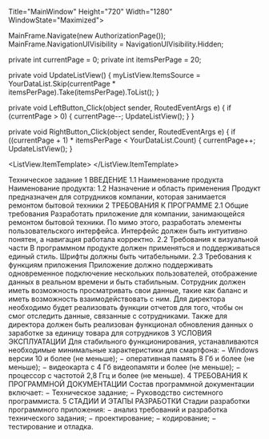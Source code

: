  Title="MainWindow" Height="720" Width="1280"
        WindowState="Maximized">
    <Grid>
        <Frame x:Name="MainFrame"/>
    </Grid>            

MainFrame.Navigate(new AuthorizationPage());
            MainFrame.NavigationUIVisibility = NavigationUIVisibility.Hidden;



private int currentPage = 0;
private int itemsPerPage = 20;

private void UpdateListView()
{
    myListView.ItemsSource = YourDataList.Skip(currentPage * itemsPerPage).Take(itemsPerPage).ToList();
}

private void LeftButton_Click(object sender, RoutedEventArgs e)
{
    if (currentPage > 0)
    {
        currentPage--;
        UpdateListView();
    }
}

private void RightButton_Click(object sender, RoutedEventArgs e)
{
    if ((currentPage + 1) * itemsPerPage < YourDataList.Count)
    {
        currentPage++;
        UpdateListView();
    } 


<ListView Margin="0,100,0,0" ScrollViewer.HorizontalScrollBarVisibility="Disabled" ScrollViewer.CanContentScroll="False" Grid.Row="1" HorizontalAlignment="Center" x:Name="ProductList" BorderBrush="#FEF9EF" Background="#001242" ScrollViewer.VerticalScrollBarVisibility="Visible" 
                  d:ItemsSource="{d:SampleData ItemCount=3}" Width="1260">
            <ListView.ItemTemplate>
                <DataTemplate>
<StackPanel/>
</DataTemplate>
</ListView.ItemTemplate>
</Listview>

Техническое задание
1 ВВЕДЕНИЕ
1.1 Наименование продукта
Наименование продукта: 
1.2 Назначение и область применения
Продукт предназначен для сотрудников компании, которая занимается ремонтом бытовой техники
2 ТРЕБОВАНИЯ К ПРОГРАММЕ 
2.1 Общие требования
Разработать приложение для компании, занимающейся ремонтом бытовой техники.
По мимо этого, разработать элементы пользовательского интерфейса. 
Интерфейс должен быть интуитивно понятен, а навигация работала корректно.
2.2 Требования к визуальной части
В программном продукте должен применяться и поддерживаться единый стиль. Шрифты должны быть читабельными.
2.3 Требования к функциям приложения
Приложение должно поддерживать одновременное подключение нескольких пользователей, отображение данных в реальном времени и быть стабильным.
	Сотрудник должен иметь возможность просматривать свои данные, такие как баланс и иметь возможность взаимодействовать с ним.
Для директора необходимо будет реализовать функции отчетов для того, чтобы он смог отследить данные, связанные с сотрудниками.
 Также для директора должен быть реализован функционал обновления данных о заработке за единицу товара для сотрудников
3 УСЛОВИЯ ЭКСПЛУАТАЦИИ
Для стабильного функционирования, устанавливаются необходимые минимальные характеристики для смартфона:
− Windows версии 10 и более (не меньше);
− оперативная память 8 Гб и более (не меньше);
− видеокарта с 4 Гб видеопамяти и более (не меньше);
− процессор с частотой 2,8 Ггц и более (не меньше).
4 ТРЕБОВАНИЯ К ПРОГРАММНОЙ ДОКУМЕНТАЦИИ
Состав программной документации включает:
− Техническое задание;
− Руководство системного программиста.
5 СТАДИИ И ЭТАПЫ РАЗРАБОТКИ
Стадии разработки программного приложения:
− анализ требований и разработка технического задания;
− проектирование;
− кодирование;
− тестирование и отладка.
